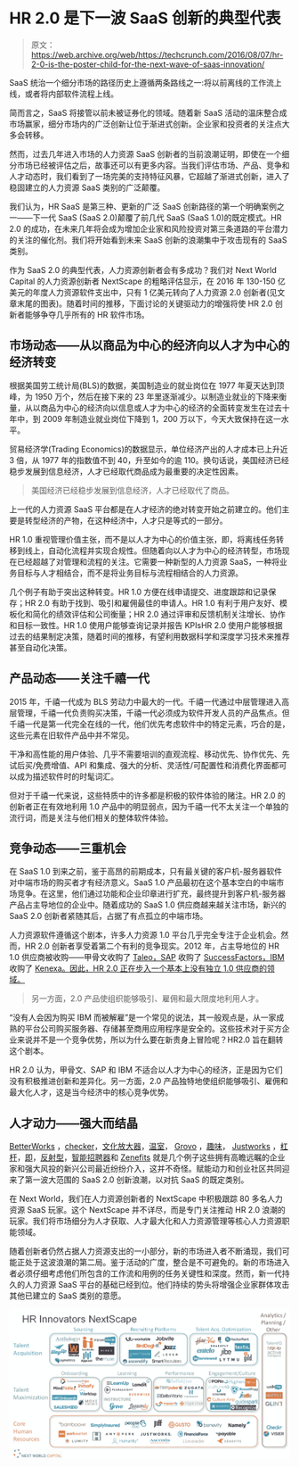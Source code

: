 # HR 2.0 是下一波 SaaS 创新的典型代表

> 原文：<https://web.archive.org/web/https://techcrunch.com/2016/08/07/hr-2-0-is-the-poster-child-for-the-next-wave-of-saas-innovation/>

SaaS 统治一个细分市场的路径历史上遵循两条路线之一:将以前离线的工作流上线，或者将内部软件流程上线。

简而言之，SaaS 将接管以前未被证券化的领域。随着新 SaaS 活动的温床整合成市场赢家，细分市场内的广泛创新让位于渐进式创新。企业家和投资者的关注点大多会转移。

然而，过去几年进入市场的人力资源 SaaS 创新者的当前浪潮证明，即使在一个细分市场已经被评估之后，故事还可以有更多内容。当我们评估市场、产品、竞争和人才动态时，我们看到了一场完美的支持特征风暴，它超越了渐进式创新，进入了稳固建立的人力资源 SaaS 类别的广泛颠覆。

我们认为，HR SaaS 是第三种、更新的广泛 SaaS 创新路径的第一个明确案例之一——下一代 SaaS (SaaS 2.0)颠覆了前几代 SaaS (SaaS 1.0)的既定模式。HR 2.0 的成功，在未来几年将会成为增加企业家和风险投资对第三条道路的平台潜力的关注的催化剂。我们将开始看到未来 SaaS 创新的浪潮集中于攻击现有的 SaaS 类别。

作为 SaaS 2.0 的典型代表，人力资源创新者会有多成功？我们对 Next World Capital 的人力资源创新者 NextScape 的粗略评估显示，在 2016 年 130-150 亿美元的年度人力资源软件支出中，只有 1 亿美元转向了人力资源 2.0 创新者(见文章末尾的图表)。随着时间的推移，下面讨论的关键驱动力的增强将使 HR 2.0 创新者能够争夺几乎所有的 HR 软件市场。

## 市场动态——从以商品为中心的经济向以人才为中心的经济转变

根据美国劳工统计局(BLS)的数据，美国制造业的就业岗位在 1977 年夏天达到顶峰，为 1950 万个，然后在接下来的 23 年里逐渐减少。以制造业就业的下降来衡量，从以商品为中心的经济向以信息或人才为中心的经济的全面转变发生在过去十年中，到 2009 年制造业就业岗位下降到 1，200 万以下，今天大致保持在这一水平。

贸易经济学(Trading Economics)的数据显示，单位经济产出的人才成本已上升近 3 倍，从 1977 年的指数值不到 40，升至如今的逾 110。换句话说，美国经济已经稳步发展到信息经济，人才已经取代商品成为最重要的决定性因素。

> 美国经济已经稳步发展到信息经济，人才已经取代了商品。

上一代的人力资源 SaaS 平台都是在人才经济的绝对转变开始之前建立的。他们主要是转型经济的产物，在这种经济中，人才只是等式的一部分。

HR 1.0 重视管理价值主张，而不是以人才为中心的价值主张，即，将离线任务转移到线上，自动化流程并实现合规性。但随着向以人才为中心的经济转型，市场现在已经超越了对管理和流程的关注。它需要一种新型的人力资源 SaaS，一种将业务目标与人才相结合，而不是将业务目标与流程相结合的人力资源。

几个例子有助于突出这种转变。HR 1.0 方便在线申请提交、进度跟踪和记录保存；HR 2.0 有助于找到、吸引和雇佣最佳的申请人。HR 1.0 有利于用户友好、模板化和简化的绩效评估和公司衡量；HR 2.0 通过评审和反馈机制关注增长、协作和目标一致性。HR 1.0 使用户能够查询记录并报告 KPIsHR 2.0 使用户能够根据过去的结果制定决策，随着时间的推移，有望利用数据科学和深度学习技术来推荐甚至自动化决策。

## 产品动态——关注千禧一代

2015 年，千禧一代成为 BLS 劳动力中最大的一代。千禧一代通过中层管理进入高层管理，千禧一代负责购买决策，千禧一代必须成为软件开发人员的产品焦点。但千禧一代是第一代完全在线的一代，他们优先考虑软件中的特定元素，巧合的是，这些元素在旧软件产品中并不常见。

干净和高性能的用户体验、几乎不需要培训的直观流程、移动优先、协作优先、先试后买/免费增值、API 和集成、强大的分析、灵活性/可配置性和消费化界面都可以成为描述软件时的时髦词汇。

但对于千禧一代来说，这些特质中的许多都是积极的软件体验的赌注。HR 2.0 的创新者正在有效地利用 1.0 产品中的明显弱点，因为千禧一代不太关注一个单独的流行词，而是关注与他们相关的整体软件体验。

## 竞争动态——三重机会

在 SaaS 1.0 到来之前，鉴于高昂的前期成本，只有最关键的客户机-服务器软件对中端市场的购买者才有经济意义。SaaS 1.0 产品最初在这个基本空白的中端市场竞争。在这里，他们通过功能和企业印章进行扩充，最终提升到客户机-服务器产品占主导地位的企业中。随着成功的 SaaS 1.0 供应商越来越关注市场，新兴的 SaaS 2.0 创新者紧随其后，占据了有点孤立的中端市场。

人力资源软件遵循这个剧本，许多人力资源 1.0 平台几乎完全专注于企业机会。然而，HR 2.0 创新者享受着第二个有利的竞争现实。2012 年，占主导地位的 HR 1.0 供应商被收购——甲骨文收购了 [Taleo，SAP](https://web.archive.org/web/20230225051334/https://techcrunch.com/2012/02/09/oracle-buys-talent-management-solutions-company-taleo-for-1-9-billion/) 收购了 [SuccessFactors，IBM](https://web.archive.org/web/20230225051334/https://techcrunch.com/2012/02/22/successfactors-sap/) 收购了 [Kenexa。因此，HR 2.0 正在步入一个基本上没有独立 1.0 供应商的领域。](https://web.archive.org/web/20230225051334/https://techcrunch.com/2012/08/27/ibm-acquires-hr-and-talent-management-software-company-kenexa-for-1-3b-in-cash/)

> 另一方面，2.0 产品使组织能够吸引、雇佣和最大限度地利用人才。

“没有人会因为购买 IBM 而被解雇”是一个常见的说法，其一般观点是，从一家成熟的平台公司购买服务器、存储甚至商用应用程序是安全的。这些技术对于买方企业来说并不是一个竞争优势，所以为什么要在新贵身上冒险呢？HR2.0 旨在翻转这个剧本。

HR 2.0 认为，甲骨文、SAP 和 IBM 不适合以人才为中心的经济，正是因为它们没有积极推进创新和差异化。另一方面，2.0 产品独特地使组织能够吸引、雇佣和最大化人才，这是当今经济中的核心竞争优势。

## 人才动力——强大而结晶

[BetterWorks](https://web.archive.org/web/20230225051334/https://www.crunchbase.com/organization/betterworks-new) ，[checker](https://web.archive.org/web/20230225051334/https://www.crunchbase.com/organization/checkr)，[文化放大器](https://web.archive.org/web/20230225051334/https://www.crunchbase.com/organization/cultureamp)，[温室](https://web.archive.org/web/20230225051334/https://www.crunchbase.com/organization/greenhouse-software)， [Grovo](https://web.archive.org/web/20230225051334/https://www.crunchbase.com/organization/grovo) ，[趣味](https://web.archive.org/web/20230225051334/https://www.crunchbase.com/organization/zenpayroll)， [Justworks](https://web.archive.org/web/20230225051334/https://www.crunchbase.com/organization/justworks) ，[杠杆](https://web.archive.org/web/20230225051334/https://www.crunchbase.com/organization/lever)，[即](https://web.archive.org/web/20230225051334/https://www.crunchbase.com/organization/namely)，[反射型](https://web.archive.org/web/20230225051334/https://www.crunchbase.com/organization/reflektive)，[智能招聘器](https://web.archive.org/web/20230225051334/https://www.crunchbase.com/organization/smartrecruiters)和 [Zenefits](https://web.archive.org/web/20230225051334/https://www.crunchbase.com/organization/zenefits) 就是几个例子这些拥有高瞻远瞩的企业家和强大风投的新兴公司最近纷纷介入，这并不奇怪。赋能动力和创业社区共同迎来了第一波大范围的 SaaS 2.0 创新浪潮，以对抗 SaaS 的既定类别。

在 Next World，我们在人力资源创新者的 NextScape 中积极跟踪 80 多名人力资源 SaaS 玩家。这个 NextScape 并不详尽，而是专门关注推动 HR 2.0 浪潮的玩家。我们将市场细分为人才获取、人才最大化和人力资源管理等核心人力资源职能领域。

随着创新者仍然占据人力资源支出的一小部分，新的市场进入者不断涌现，我们可能正处于这波浪潮的第二局。鉴于活动的广度，整合是不可避免的。新的市场进入者必须仔细考虑他们所包含的工作流和用例的任务关键性和深度。然而，新一代持久的人力资源 SaaS 平台的基础已经到位。他们持续的势头将增强企业家群体攻击其他已建立的 SaaS 类别的意愿。

![HR 2.0](img/d958c73213e3bef65ce2ed4ce05bbec1.png)